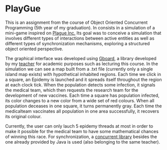 # PlayGue


This is an assignment from the course of Object Oriented Concurrent Programming (5th year of my graduation). In consists in a simulation of a mini-game inspired on [Plague Inc.](http://www.ndemiccreations.com/en/22-plague-inc)
Its goal was to conceive a simulation that involves different types of interactions between active entities as well as different types of synchronization mechanisms, exploring a structured object oriented perspective.

The graphical interface was developed using [Gboard](http://sweet.ua.pt/mos/pt.ua.gboard/index.xhtmlinc), a library developed by my [teacher](http://sweet.ua.pt/mos) for academic purposes such as lecturing this course.
In the simulation we can see a map built from a .txt file (currently only a single island map exists) with hypothetical inhabited regions. Each time we click in a square, an Epidemy is launched and it spreads itself throughout the region at each clock tick. When the population detects some infection, it signals the medical team, which then requests the research team for the development of new vaccines.
Each time a square has population infected, its color changes to a new color from a wide set of red colours. When all population deceases in one square, it turns permanently gray. Each time the medicalteam vaccinates all population in one area successfully, it recovers its original colour.

Currently, the user can only lauch 5 epidemy threads at most in order to make it possible for the medical team to have some mathematical chances of winning this race. 
For synchronization, a [concurrent library](http://sweet.ua.pt/mos/pt.ua.concurrent/index.xhtml) besides the one already provided by Java is used (also belonging to the same teacher).
